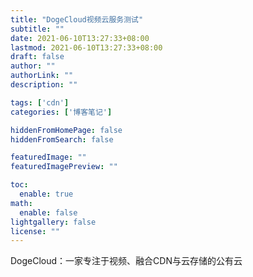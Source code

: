 ```yaml
---
title: "DogeCloud视频云服务测试"
subtitle: ""
date: 2021-06-10T13:27:33+08:00
lastmod: 2021-06-10T13:27:33+08:00
draft: false
author: ""
authorLink: ""
description: ""

tags: ['cdn']
categories: ['博客笔记']

hiddenFromHomePage: false
hiddenFromSearch: false

featuredImage: ""
featuredImagePreview: ""

toc:
  enable: true
math:
  enable: false
lightgallery: false
license: ""
---
```

DogeCloud：一家专注于视频、融合CDN与云存储的公有云
<!--more-->

<div id="player"></div>
<script type="text/javascript" src="https://player.dogecloud.com/js/loader"></script>
<script type="text/javascript">
var player = new DogePlayer({
    container: document.getElementById('player'),
    userId: 2534,
    vcode: '1acc009e59647160',
    autoPlay: false
});
</script>

